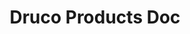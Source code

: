 ---
id: edit-doc
title: Druco Products Doc
description: How to add/edit/delete products
slug: /how-to-edit-product
sidebar_label: 'Druco Products Doc'
sidebar_position: 4
---